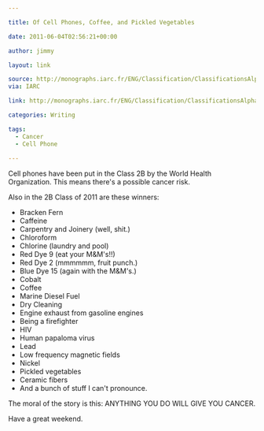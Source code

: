 ```yaml
---

title: Of Cell Phones, Coffee, and Pickled Vegetables

date: 2011-06-04T02:56:21+00:00

author: jimmy

layout: link

source: http://monographs.iarc.fr/ENG/Classification/ClassificationsAlphaOrder.pdf
via: IARC

link: http://monographs.iarc.fr/ENG/Classification/ClassificationsAlphaOrder.pdf

categories: Writing

tags:
  - Cancer
  - Cell Phone
  
---
```


  
Cell phones have been put in the Class 2B by the World Health Organization. This means there's a possible cancer risk.
  
Also in the 2B Class of 2011 are these winners:
  
  
  <ul>
    <li>
      Bracken Fern
    </li>
    <li>
      Caffeine
    </li>
    <li>
      Carpentry and Joinery (well, shit.)
    </li>
    <li>
      Chloroform
    </li>
    <li>
      Chlorine (laundry and pool)
    </li>
    <li>
      Red Dye 9 (eat your M&M's!!)
    </li>
    <li>
      Red Dye 2 (mmmmmm, fruit punch.)
    </li>
    <li>
      Blue Dye 15 (again with the M&M's.)
    </li>
    <li>
      Cobalt
    </li>
    <li>
      Coffee
    </li>
    <li>
      Marine Diesel Fuel
    </li>
    <li>
      Dry Cleaning
    </li>
    <li>
      Engine exhaust from gasoline engines
    </li>
    <li>
      Being a firefighter
    </li>
    <li>
      HIV
    </li>
    <li>
      Human papaloma virus
    </li>
    <li>
      Lead
    </li>
    <li>
      Low frequency magnetic fields
    </li>
    <li>
      Nickel
    </li>
    <li>
      Pickled vegetables
    </li>
    <li>
      Ceramic fibers
    </li>
    <li>
      And a bunch of stuff I can't pronounce.
    </li>
  </ul>
  
The moral of the story is this: ANYTHING YOU DO WILL GIVE YOU CANCER.
  
Have a great weekend.

  
